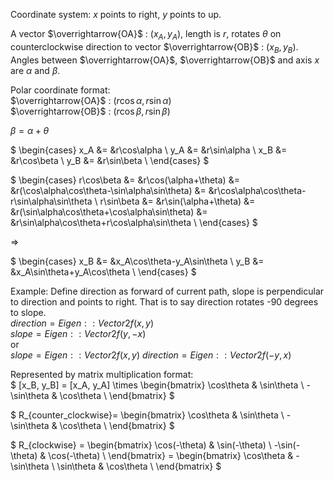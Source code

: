<head>
    <script src="https://cdn.mathjax.org/mathjax/latest/MathJax.js?config=TeX-AMS-MML_HTMLorMML" type="text/javascript"></script>
    <script type="text/x-mathjax-config">
        MathJax.Hub.Config({
            tex2jax: {
            skipTags: ['script', 'noscript', 'style', 'textarea', 'pre'],
            inlineMath: [['$','$']]
            }
        });
    </script>
</head>

Coordinate system: $x$ points to right, $y$ points to up.

A vector $\overrightarrow{OA}$ : $(x_A, y_A)$, length is $r$, rotates $\theta$ 
on counterclockwise direction to vector $\overrightarrow{OB}$ : $(x_B, y_B)$.  
Angles between $\overrightarrow{OA}$, $\overrightarrow{OB}$ and axis $x$ are 
$\alpha$ and $\beta$.  
  
Polar coordinate format:  
$\overrightarrow{OA}$ : $(r\cos\alpha, r\sin\alpha)$  
$\overrightarrow{OB}$ : $(r\cos\beta, r\sin\beta)$  
  
$\beta=\alpha+\theta$  
  
$
\begin{cases}
x_A &= &r\cos\alpha \\
y_A &= &r\sin\alpha \\
x_B &= &r\cos\beta \\
y_B &= &r\sin\beta \\
\end{cases}
$
  
$
\begin{cases}
r\cos\beta &= &r\cos(\alpha+\theta) &= 
&r(\cos\alpha\cos\theta-\sin\alpha\sin\theta) &=
&r\cos\alpha\cos\theta-r\sin\alpha\sin\theta \\
r\sin\beta &= &r\sin(\alpha+\theta) &=
&r(\sin\alpha\cos\theta+\cos\alpha\sin\theta) &=
&r\sin\alpha\cos\theta+r\cos\alpha\sin\theta \\
\end{cases}
$
  
$\Longrightarrow$
  
$
\begin{cases}
x_B &= &x_A\cos\theta-y_A\sin\theta \\
y_B &= &x_A\sin\theta+y_A\cos\theta \\
\end{cases}
$
  
Example: Define direction as forward of current path, slope is perpendicular to 
direction and points to right. That is to say direction rotates -90 degrees to 
slope.  
$direction=Eigen::Vector2f(x, y)$  
$slope=Eigen::Vector2f(y, -x)$  
or  
$slope=Eigen::Vector2f(x, y)$
$direction=Eigen::Vector2f(-y, x)$
  
Represented by matrix multiplication format:  
$
[x_B, y_B] = [x_A, y_A] \times
\begin{bmatrix}
\cos\theta & \sin\theta \\
-\sin\theta & \cos\theta \\
\end{bmatrix}
$
  
$
R_{counter_clockwise}=
\begin{bmatrix}
\cos\theta & \sin\theta \\
-\sin\theta & \cos\theta \\
\end{bmatrix}
$
  
$
R_{clockwise} =
\begin{bmatrix}
\cos(-\theta) & \sin(-\theta) \\
-\sin(-\theta) & \cos(-\theta) \\
\end{bmatrix}
= \begin{bmatrix}
\cos\theta & -\sin\theta \\
\sin\theta & \cos\theta \\
\end{bmatrix}
$
